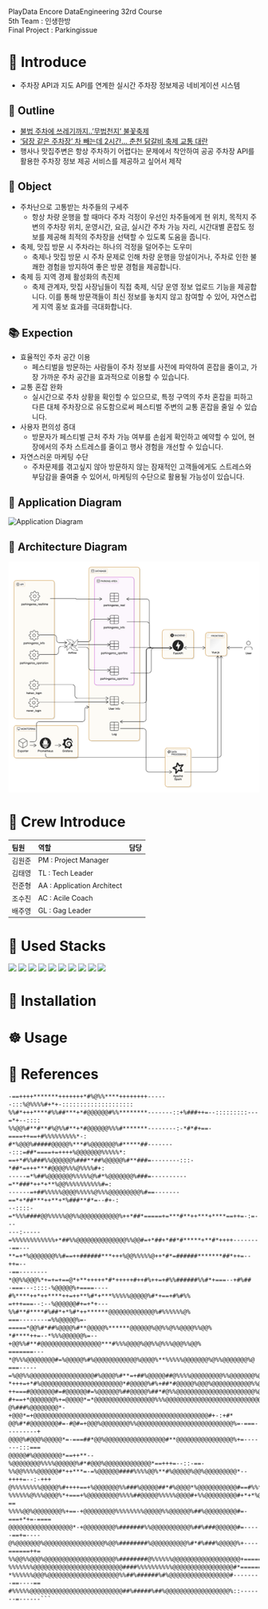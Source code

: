 PlayData Encore DataEngineering 32rd Course   
5th Team : 인생한방    
Final Project : Parkingissue

# 🚙 Introduce
- 주차장 API과 지도 API를 연계한 실시간 주차장 정보제공 네비게이션 시스템
## 📔 Outline
- [불법 주차에 쓰레기까지..’무법천지’ 불꽃축제](https://imnews.imbc.com/replay/2023/nwtoday/article/6531583_36207.html)
- [‘닭장 같은 주차장’ 차 빼는데 2시간… 춘천 닭갈비 축제 교통 대란](https://www.hani.co.kr/arti/area/gangwon/1145524.html)
- 행사나 맛집주변은 항상 주차하기 어렵다는 문제에서 착안하여 공공 주차장 API를 활용한 주차장 정보 제공 서비스를 제공하고 싶어서 제작
## 📑 Object
- 주차난으로 고통받는 차주들의 구세주
    - 항상 차량 운행을 할 때마다 주차 걱정이 우선인 차주들에게 현 위치, 목적지 주변의 주차장 위치, 운영시간, 요금, 실시간 주차 가능 자리, 시간대별 혼잡도 정보를 제공해 최적의 주차장을 선택할 수 있도록 도움을 줍니다.
- 축제, 맛집 방문 시 주차라는 하나의 걱정을 덜어주는 도우미
    - 축제나 맛집 방문 시 주차 문제로 인해 차량 운행을 망설이거나, 주차로 인한 불쾌한 경험을 방지하여 좋은 방문 경험을 제공합니다.
- 축제 등 지역 경제 활성화의 촉진제
    - 축제 관계자, 맛집 사장님들이 직접 축제, 식당 운영 정보 업로드 기능을 제공합니다. 이를 통해 방문객들이 최신 정보를 놓치지 않고 참여할 수 있어, 자연스럽게 지역 홍보 효과를 극대화합니다.
## 📚 Expection
- 효율적인 주차 공간 이용
    - 페스티벌을 방문하는 사람들이 주차 정보를 사전에 파악하여 혼잡을 줄이고, 가장 가까운 주차 공간을 효과적으로 이용할 수 있습니다.
- 교통 혼잡 완화
    - 실시간으로 주차 상황을 확인할 수 있으므로, 특정 구역의 주차 혼잡을 피하고 다른 대체 주차장으로 유도함으로써 페스티벌 주변의 교통 혼잡을 줄일 수 있습니다.
- 사용자 편의성 증대
    - 방문자가 페스티벌 근처 주차 가능 여부를 손쉽게 확인하고 예약할 수 있어, 현장에서의 주차 스트레스를 줄이고 행사 경험을 개선할 수 있습니다.
- 자연스러운 마케팅 수단
    - 주차문제를 겪고싶지 않아 방문하지 않는 잠재적인 고객들에게도 스트레스와 부담감을 줄여줄 수 있어서, 마케팅의 수단으로 활용될 가능성이 있습니다.
## 📖 Application Diagram
![Application Diagram](document/images/Application%20Diagram.pngimage.png)

## 📖 Architecture Diagram
![Architecture Diagram](document/images/Architecture%20Diagram.png)

# 📙 Crew Introduce
팀원|역할|담당
:---|:---|:---
김원준|PM : Project Manager|
김태영|TL : Tech Leader|
전준형|AA : Application Architect|
조수진|AC : Acile Coach |
배주영|GL : Gag Leader|

# 📗 Used Stacks

<img src="https://img.shields.io/badge/Vue.js-4FC08D?style=platic&logo=vue.js&logoColor=white"/>
<img src="https://img.shields.io/badge/FastAPI-009688?style=platic&logo=fastapi&logoColor=white"/>


<img src="https://img.shields.io/badge/Mysql-4479A1?style=platic&logo=mysql&logoColor=white"/>


<img src="https://img.shields.io/badge/Docker-2496ED?style=platic&logo=docker&logoColor=white"/>


<img src="https://img.shields.io/badge/Grafana-F46800?style=platic&logo=grafana&logoColor=white"/>
<img src="https://img.shields.io/badge/Prometheus-E6522C?style=platic&logo=prometheus&logoColor=white"/>


<img src="https://img.shields.io/badge/Apache Airflow-017CEE?style=platic&logo=apacheairflow&logoColor=white"/>
<img src="https://img.shields.io/badge/Apache Spark-E25A1C?style=platic&logo=apachespark&logoColor=white"/>


<img src="https://img.shields.io/badge/ubuntu-E95420?style=platic&logo=ubuntu&logoColor=white"/>
<img src="https://img.shields.io/badge/linux-FCC624?style=platic&logo=linux&logoColor=white"/>


# 🧪 Installation

# ☸️ Usage

# 📕 References

```
-==++++*******+++++++*#%@%%****++++++++------:::%@%%%%#+*+-::::::::::::::::::::
%%#*+++****#%%##***+*#@@@@@@#%%********-------::+%###++=--:::::::::---=*+--::::
%%@@%#**#**#%@%%#**+*#@@@@@@%%%#*******--------:-*#*#+==-====++==+#%%%%%%%%%*-:
#*%@@@%#####@@@@@%***#%@@@@@@@%#*****##--------:::=##*====+=++++%@@@@@@@%%%%%*:
==+*#%%###%%@@@@@@%###**##%@@@@@%#**###=--------:::-*##*=+++***#@@@@%%%@%%%%#+:
-----=*%##%@@@@@@@%%%%%@%#*%@@@@@@@%###=----------=**###*++*+**%@@%%%%%%%%%%#=:
------=+##%%%%%@@@@%%%%%@%%%@@@@@@@@@%#==-------==*+*##***++**+*%###**#*=--#+-:
--::::-=*%%%####@@%%%%%@@%%@@@@@@@@@@@%++*##*=====+=***#**++***+****==++=-:=---
---:-----=%%%%%%%%%%%%+*##%%@@@@@@@@@@@@@@%%@@#=+*##+*##*#*****+**#*++++-------
-==---**=+*%@@@@@@@%%#==++######***+++%@@%%%%%@++*#*=######*******##*++=--++=--
-==--------*@@%%@@@%*+=+=+==@*+**+++++*#*+++++#++#%++=+#%%######%%#*+===--+#%##
-===---::::-%@@@@@%+====----#%****++*++****++=++**%#*+***%%%%%@@@@@%#*+==+#%#%%
=+++===--:--%@@@@@@#+=+*+---%%#**#****#%##*+*%#*++******@@@@@@@@@@@@@%#%%%%%%@%
===--------=%%@@@@@%=-=====*@@%#*##%@@@@%#**@@@@@%******@@@@@@%@@%%@%%@@@@%%@@%
*#****++=--*%%%@@@@@@%=--+@@%%#**#@@@@@@@@@@@@@@@@@***#%%%@@@@%@@%%@%%%@@@%%@@%
=======---*@%%%@@@@@@@@#=%@@@@@%#%@@@@@@@@@@@@%@@@@%**%%%%%@@@@@@@%@%%@@@@@@@%@
===-----=%@@%%@@@@@@@@@@@@@@@@@@#%@@@@%#**=+##%@@@@@##@%%%%@@@@@@@@@%%@@@@@@@%@
*+++=+*#%@@@@@@@@@@@@@@@@@@@@@@@*#@@@@@%#%+##*#@@@@@%@@@%@@@@@@@@@@@%%@@@@@@@@@
++===#@@@@@@@#=#@@@@@@#=%@@@@@@%##@@@@@%##*#@%%@@@@@@@@@@@@@@@@@@@@@@%@@@@@@@@%
#+==+*@@@@@@@%+=@@@@@*=*@@@@@@@@@@@@@@@@@%%%@@@@@@@@@@@@@@@@@@@@@@@@@@@@@@@@@@#
@%###%@@@@@@@@*-+@@@*=+@@@@@@@@@@@@@@@@@@@@@@@@@@@@@@@@@@@@@@@@@@@@@@@@@#+-:+#*
@@%#*#@@@@@@@@#=-#@#=+@@@%@@@@@@@@%%@@@@@@@@@@@@@@@@@@@@@@@@@@@%=-===---------+
@@@@%#@@@%@@@@@*=-===##*@@%@@@@@@@@@@@@@@@@@#**@@@@@@@@@@@@@@@@%+=-------:::===
@@@@@#%@@@@@@@@*==++**--%@@@@@@@@%%%%@@@@@@%#*#@@@%@@@@@@@@@@@@@*==+++=--::-==-
%%@@%%%%@@@@@@#*++***=-=%@@@@@@####%%%%@@%**#%@@@@@%@@%@@@@@@@@@*--++++=--:-+++
@%%%%%%%%@@@@@%#++++==+%@@@@@@@%%###%@@@@@##*#%@@@@*%@@@@@@@@@@@#==#%%***+===+=
%%%%%%@%%%@@@@%*+===+%@@@@@@@@@%%%%##@@@@@%%%%%@@@@#+%%@@@@@@@@@#+*+*%@%#+==-==
%%%%@@%@@@@@@@@%+==-+@@@@@@@@@%%%%%%%%@@@@@%%@@@@@@%##%@@@@@@@@@#=-===+*+=-====
@@@@@@@@@@@@@@@@@@*-+@@@@@@@@@%#######%%@@@@@@@@@@@%##%###@@@@@@#=-----==+=----
@%@@@@@@@%@@@@@@@@@@@@@@@@@%@@%########%@@@@@@@@@@%#*#%###%@@@@@%+----======++=
%%@@%%@@@%@@@@@@@@@@@@@@@@@@@@%########@%%%%%%@@@@@@@@@@@@@@@@@@@+============+
%%%%%%%@@@@@@@@@@@@@@@@@@@@@@@@@####%%%%%%%%%%@@@@@@@@@@@@@@@@@#*==============
*%%%%%%@@@%@@@@@@@@@@@@@@@@@@@@%%##%######%#%@@@@@@@@@@@@@@@@@#--------==----==
#%%%%%@@@@@@@@@@@@@@@@@@@@@@@@@@##%#####%##%@@@@@@@@@@@@@@@@@@%::-------=------```

